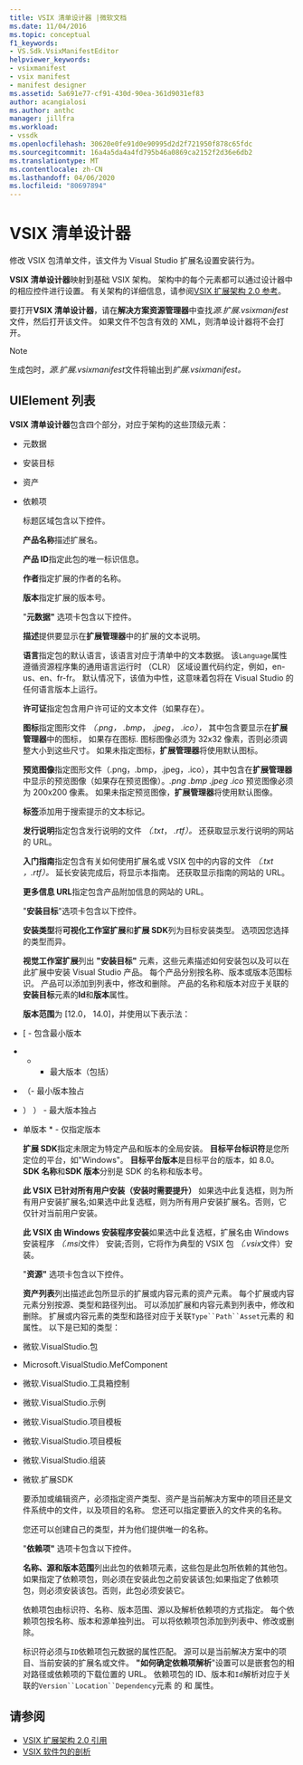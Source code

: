 ```yaml
---
title: VSIX 清单设计器 |微软文档
ms.date: 11/04/2016
ms.topic: conceptual
f1_keywords:
- VS.Sdk.VsixManifestEditor
helpviewer_keywords:
- vsixmanifest
- vsix manifest
- manifest designer
ms.assetid: 5a691e77-cf91-430d-90ea-361d9031ef83
author: acangialosi
ms.author: anthc
manager: jillfra
ms.workload:
- vssdk
ms.openlocfilehash: 30620e0fe91d0e90995d2d2f721950f878c65fdc
ms.sourcegitcommit: 16a4a5da4a4fd795b46a0869ca2152f2d36e6db2
ms.translationtype: MT
ms.contentlocale: zh-CN
ms.lasthandoff: 04/06/2020
ms.locfileid: "80697894"
---
```

# <a name="vsix-manifest-designer"></a>VSIX 清单设计器
修改 VSIX 包清单文件，该文件为 Visual Studio 扩展名设置安装行为。

 **VSIX 清单设计器**映射到基础 VSIX 架构。 架构中的每个元素都可以通过设计器中的相应控件进行设置。 有关架构的详细信息，请参阅[VSIX 扩展架构 2.0 参考](../extensibility/vsix-extension-schema-2-0-reference.md)。

 要打开**VSIX 清单设计器**，请在**解决方案资源管理器**中查找*源.扩展.vsixmanifest*文件，然后打开该文件。 如果文件不包含有效的 XML，则清单设计器将不会打开。

> [!NOTE]
> 生成包时，*源.扩展.vsixmanifest*文件将输出到*扩展.vsixmanifest。*

## <a name="uielement-list"></a>UIElement 列表
 **VSIX 清单设计器**包含四个部分，对应于架构的这些顶级元素：

- 元数据

- 安装目标

- 资产

- 依赖项

  标题区域包含以下控件。

  **产品名称**描述扩展名。

  **产品 ID**指定此包的唯一标识信息。

  **作者**指定扩展的作者的名称。

  **版本**指定扩展的版本号。

  "**元数据"** 选项卡包含以下控件。

  **描述**提供要显示在**扩展管理器**中的扩展的文本说明。

  **语言**指定包的默认语言，该语言对应于清单中的文本数据。 该`Language`属性遵循资源程序集的通用语言运行时 （CLR） 区域设置代码约定，例如，en-us、en、fr-fr。 默认情况下，该值为中性，这意味着包将在 Visual Studio 的任何语言版本上运行。

  **许可证**指定包含用户许可证的文本文件（如果存在）。

  **图标**指定图形文件 *（.png，* *.bmp*， *.jpeg*， *.ico），* 其中包含要显示在**扩展管理器**中的图标， 如果存在图标. 图标图像必须为 32x32 像素，否则必须调整大小到这些尺寸。 如果未指定图标，**扩展管理器**将使用默认图标。

  **预览图像**指定图形文件（.png，.bmp，.jpeg，.ico），其中包含在**扩展管理器**中显示的预览图像（如果存在预览图像）。*.png* *.bmp* *.jpeg* *.ico* 预览图像必须为 200x200 像素。 如果未指定预览图像，**扩展管理器**将使用默认图像。

  **标签**添加用于搜索提示的文本标记。

  **发行说明**指定包含发行说明的文件 *（.txt*， *.rtf）。* 还获取显示发行说明的网站的 URL。

  **入门指南**指定包含有关如何使用扩展名或 VSIX 包中的内容的文件 *（.txt* *，.rtf）。* 延长安装完成后，将显示本指南。 还获取显示指南的网站的 URL。

  **更多信息 URL**指定包含产品附加信息的网站的 URL。

  "**安装目标**"选项卡包含以下控件。

  **安装类型**将**可视化工作室扩展**和**扩展 SDK**列为目标安装类型。 选项因您选择的类型而异。

  **视觉工作室扩展**列出 **"安装目标"** 元素，这些元素描述如何安装包以及可以在此扩展中安装 Visual Studio 产品。 每个产品分别按名称、版本或版本范围标识。 产品可以添加到列表中，修改和删除。 产品的名称和版本对应于关联的**安装目标**元素的**Id**和**版本**属性。

  **版本范围**为 [12.0， 14.0]，并使用以下表示法：

- [ - 包含最小版本

- * - 最大版本（包括）

- （- 最小版本独占

- ） ） - 最大版本独占

- 单版本 * - 仅指定版本

  **扩展 SDK**指定未限定为特定产品和版本的全局安装。 **目标平台标识符**是您所定位的平台，如"Windows"。 **目标平台版本**是目标平台的版本，如 8.0。 **SDK 名称**和**SDK 版本**分别是 SDK 的名称和版本号。

  **此 VSIX 已针对所有用户安装（安装时需要提升）** 如果选中此复选框，则为所有用户安装扩展名;如果选中此复选框，则为所有用户安装扩展名。否则，它仅针对当前用户安装。

  **此 VSIX 由 Windows 安装程序安装**如果选中此复选框，扩展名由 Windows 安装程序 *（.msi*文件） 安装;否则，它将作为典型的 VSIX 包 *（.vsix*文件）安装。

  "**资源"** 选项卡包含以下控件。

  **资产列表**列出描述此包所显示的扩展或内容元素的资产元素。 每个扩展或内容元素分别按源、类型和路径列出。 可以添加扩展和内容元素到列表中，修改和删除。 扩展或内容元素的类型和路径对应于关联`Type``Path``Asset`元素的 和 属性。 以下是已知的类型：

- 微软.VisualStudio.包

- Microsoft.VisualStudio.MefComponent

- 微软.VisualStudio.工具箱控制

- 微软.VisualStudio.示例

- 微软.VisualStudio.项目模板

- 微软.VisualStudio.项目模板

- 微软.VisualStudio.组装

- 微软.扩展SDK

  要添加或编辑资产，必须指定资产类型、资产是当前解决方案中的项目还是文件系统中的文件，以及项目的名称。 您还可以指定要嵌入的文件夹的名称。

  您还可以创建自己的类型，并为他们提供唯一的名称。

  "**依赖项"** 选项卡包含以下控件。

  **名称、源和版本范围**列出此包的依赖项元素，这些包是此包所依赖的其他包。 如果指定了依赖项包，则必须在安装此包之前安装该包;如果指定了依赖项包，则必须安装该包。否则，此包必须安装它。

  依赖项包由标识符、名称、版本范围、源以及解析依赖项的方式指定。 每个依赖项包按名称、版本和源单独列出。 可以将依赖项包添加到列表中、修改或删除。

  标识符必须与`ID`依赖项包元数据的属性匹配。 源可以是当前解决方案中的项目、当前安装的扩展名或文件。 **"如何确定依赖项解析**"设置可以是嵌套包的相对路径或依赖项的下载位置的 URL。 依赖项包的 ID、版本和`Id`解析对应于关联的`Version``Location``Dependency`元素 的 和 属性。

## <a name="see-also"></a>请参阅
- [VSIX 扩展架构 2.0 引用](../extensibility/vsix-extension-schema-2-0-reference.md)
- [VSIX 软件包的剖析](../extensibility/anatomy-of-a-vsix-package.md)
